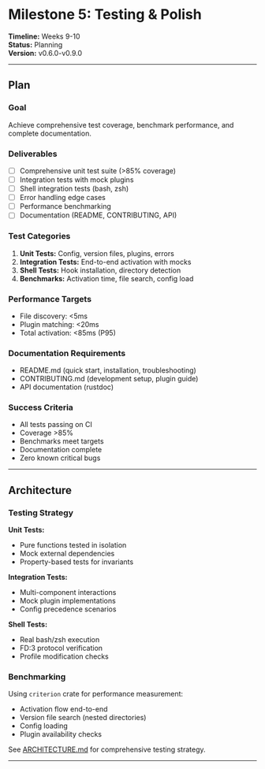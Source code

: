 # Milestone 5: Testing & Polish

**Timeline:** Weeks 9-10  
**Status:** Planning  
**Version:** v0.6.0-v0.9.0

---

## Plan

### Goal

Achieve comprehensive test coverage, benchmark performance, and complete documentation.

### Deliverables

- [ ] Comprehensive unit test suite (>85% coverage)
- [ ] Integration tests with mock plugins
- [ ] Shell integration tests (bash, zsh)
- [ ] Error handling edge cases
- [ ] Performance benchmarking
- [ ] Documentation (README, CONTRIBUTING, API)

### Test Categories

1. **Unit Tests:** Config, version files, plugins, errors
2. **Integration Tests:** End-to-end activation with mocks
3. **Shell Tests:** Hook installation, directory detection
4. **Benchmarks:** Activation time, file search, config load

### Performance Targets

- File discovery: <5ms
- Plugin matching: <20ms
- Total activation: <85ms (P95)

### Documentation Requirements

- README.md (quick start, installation, troubleshooting)
- CONTRIBUTING.md (development setup, plugin guide)
- API documentation (rustdoc)

### Success Criteria

- All tests passing on CI
- Coverage >85%
- Benchmarks meet targets
- Documentation complete
- Zero known critical bugs

---

## Architecture

### Testing Strategy

**Unit Tests:**
- Pure functions tested in isolation
- Mock external dependencies
- Property-based tests for invariants

**Integration Tests:**
- Multi-component interactions
- Mock plugin implementations
- Config precedence scenarios

**Shell Tests:**
- Real bash/zsh execution
- FD:3 protocol verification
- Profile modification checks

### Benchmarking

Using `criterion` crate for performance measurement:
- Activation flow end-to-end
- Version file search (nested directories)
- Config loading
- Plugin availability checks

See [ARCHITECTURE.md](../docs/ARCHITECTURE.md#testing-architecture) for comprehensive testing strategy.

---

